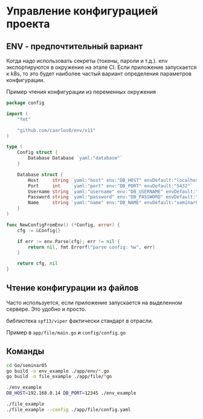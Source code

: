 # Управление конфигурацией проекта

## ENV - предпочтительный вариант

Когда надо использовать секреты (токены, пароли и т.д.). env экспортируются в окружение на этапе CI.
Если приложение запускается к k8s, то это будет наиболее частый вариант определения параметров конфигурации.

Пример чтения конфигурации из переменных окружения

```go
package config

import (
	"fmt"

	"github.com/caarlos0/env/v11"
)

type (
	Config struct {
		Database Database `yaml:"database"`
	}

	Database struct {
		Host     string `yaml:"host" env:"DB_HOST" envDefault:"localhost"`
		Port     int    `yaml:"port" env:"DB_PORT" envDefault:"5432"`
		Username string `yaml:"username" env:"DB_USERNAME" envDefault:"admin"`
		Password string `yaml:"password" env:"DB_PASSWORD" envDefault:"admin"`
		Name     string `yaml:"name" env:"DB_NAME" envDefault:"seminar05"`
	}
)

func NewConfigFromEnv() (*Config, error) {
	cfg := &Config{}

	if err := env.Parse(cfg); err != nil {
		return nil, fmt.Errorf("parse config: %w", err)
	}

	return cfg, nil
}
```

## Чтение конфигурации из файлов

Часто используется, если приложение запускается на выделенном сервере. Это удобно и просто.

библиотека `spf13/viper` фактически стандарт в отрасли.

Пример в `app/file/main.go` и `config/config.go`

## Команды

```bash
cd Go/seminar05
go build -o env_example ./app/env/*.go
go build -o file_example ./app/file/*go

./env_example
DB_HOST=192.168.0.14 DB_PORT=12345 ./env_example

./file_example
./file_example --config ./app/file/config.yaml
```